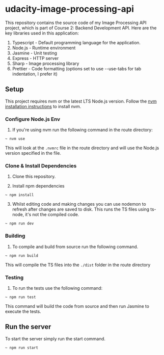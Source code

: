 # udacity-image-processing-api

This repository contains the source code of my Image Processing API project, which is part of Course 2: Backend Development API.
Here are the key libraries used in this application:

1. Typescript - Default programming language for the application.
2. Node.js - Runtime environment
3. Jasmine - Unit testing
4. Express - HTTP server
5. Sharp - Image processing library
6. Prettier - Code formatting (options set to use --use-tabs for tab indentation, I prefer it)

## Setup

This project requires nvm or the latest LTS Node.js version. Follow the [nvm installation instructions](https://github.com/nvm-sh/nvm) to install nvm.

### Configure Node.js Env

1. If you're using nvm run the following command in the route directory:

```shell
~ nvm use
```

This will look at the `.nvmrc` file in the route directory and will use the Node.js version specified in the file.

### Clone & Install Dependencies

1. Clone this repository.

2. Install npm dependencies

```shell
~ npm install
```

3. Whilst editing code and making changes you can use nodemon to refresh after changes are saved to disk. This runs the TS files using ts-node, it's not the compiled code.

```shell
~ npm run dev
```

### Building

1. To compile and build from source run the following command.

```shell
~ npm run build
```

This will compile the TS files into the `./dist` folder in the route directory

### Testing

1. To run the tests use the following command:

```shell
~ npm run test
```

This command will build the code from source and then run Jasmine to execute the tests.

## Run the server

To start the server simply run the start command.

```shell
~ npm run start
```
